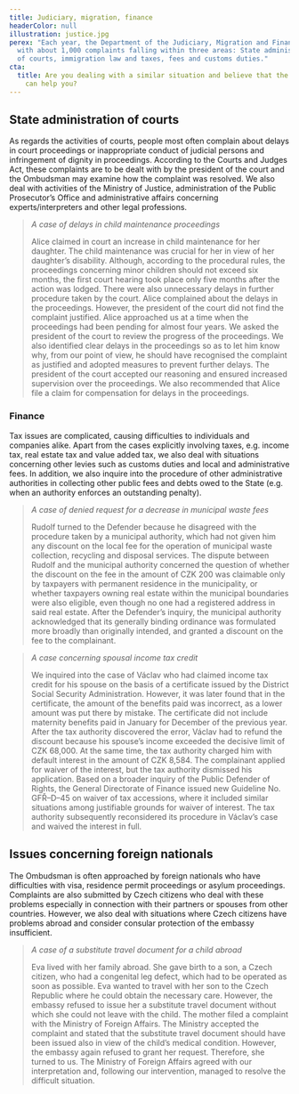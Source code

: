 ```yaml
---
title: Judiciary, migration, finance
headerColor: null
illustration: justice.jpg
perex: "Each year, the Department of the Judiciary, Migration and Finance deals
  with about 1,000 complaints falling within three areas: State administration
  of courts, immigration law and taxes, fees and customs duties."
cta:
  title: Are you dealing with a similar situation and believe that the Ombudsman
    can help you?
---
```


## State administration of courts

As regards the activities of courts, people most often complain about delays in court proceedings or inappropriate conduct of judicial persons and infringement of dignity in proceedings. According to the Courts and Judges Act, these complaints are to be dealt with by the president of the court and the Ombudsman may examine how the complaint was resolved. We also deal with activities of the Ministry of Justice, administration of the Public Prosecutor’s Office and administrative affairs concerning experts/interpreters and other legal professions.

> _A case of delays in child maintenance proceedings_
>
> Alice claimed in court an increase in child maintenance for her daughter. The child maintenance was crucial for her in view of her daughter’s disability. Although, according to the procedural rules, the proceedings concerning minor children should not exceed six months, the first court hearing took place only five months after the action was lodged. There were also unnecessary delays in further procedure taken by the court. Alice complained about the delays in the proceedings. However, the president of the court did not find the complaint justified. Alice approached us at a time when the proceedings had been pending for almost four years. We asked the president of the court to review the progress of the proceedings. We also identified clear delays in the proceedings so as to let him know why, from our point of view, he should have recognised the complaint as justified and adopted measures to prevent further delays. The president of the court accepted our reasoning and ensured increased supervision over the proceedings. We also recommended that Alice file a claim for compensation for delays in the proceedings.

### Finance

Tax issues are complicated, causing difficulties to individuals and companies alike. Apart from the cases explicitly involving taxes, e.g. income tax, real estate tax and value added tax, we also deal with situations concerning other levies such as customs duties and local and administrative fees. In addition, we also inquire into the procedure of other administrative authorities in collecting other public fees and debts owed to the State (e.g. when an authority enforces an outstanding penalty).

> _A case of denied request for a decrease in municipal waste fees_
>
> Rudolf turned to the Defender because he disagreed with the procedure taken by a municipal authority, which had not given him any discount on the local fee for the operation of municipal waste collection, recycling and disposal services. The dispute between Rudolf and the municipal authority concerned the question of whether the discount on the fee in the amount of CZK 200 was claimable only by taxpayers with permanent residence in the municipality, or whether taxpayers owning real estate within the municipal boundaries were also eligible, even though no one had a registered address in said real estate. After the Defender’s inquiry, the municipal authority acknowledged that its generally binding ordinance was formulated more broadly than originally intended, and granted a discount on the fee to the complainant.

> _A case concerning spousal income tax credit_
>
> We inquired into the case of Václav who had claimed income tax credit for his spouse on the basis of a certificate issued by the District Social Security Administration. However, it was later found that in the certificate, the amount of the benefits paid was incorrect, as a lower amount was put there by mistake. The certificate did not include maternity benefits paid in January for December of the previous year. After the tax authority discovered the error, Václav had to refund the discount because his spouse’s income exceeded the decisive limit of CZK 68,000. At the same time, the tax authority charged him with default interest in the amount of CZK 8,584. The complainant applied for waiver of the interest, but the tax authority dismissed his application. Based on a broader inquiry of the Public Defender of Rights, the General Directorate of Finance issued new Guideline No. GFŘ–D–45 on waiver of tax accessions, where it included similar situations among justifiable grounds for waiver of interest. The tax authority subsequently reconsidered its procedure in Václav’s case and waived the interest in full.

## Issues concerning foreign nationals

The Ombudsman is often approached by foreign nationals who have difficulties with visa, residence permit proceedings or asylum proceedings. Complaints are also submitted by Czech citizens who deal with these problems especially in connection with their partners or spouses from other countries. However, we also deal with situations where Czech citizens have problems abroad and consider consular protection of the embassy insufficient.

> _A case of a substitute travel document for a child abroad_
>
> Eva lived with her family abroad. She gave birth to a son, a Czech citizen, who had a congenital leg defect, which had to be operated as soon as possible. Eva wanted to travel with her son to the Czech Republic where he could obtain the necessary care. However, the embassy refused to issue her a substitute travel document without which she could not leave with the child. The mother filed a complaint with the Ministry of Foreign Affairs. The Ministry accepted the complaint and stated that the substitute travel document should have been issued also in view of the child’s medical condition. However, the embassy again refused to grant her request. Therefore, she turned to us. The Ministry of Foreign Affairs agreed with our interpretation and, following our intervention, managed to resolve the difficult situation.

